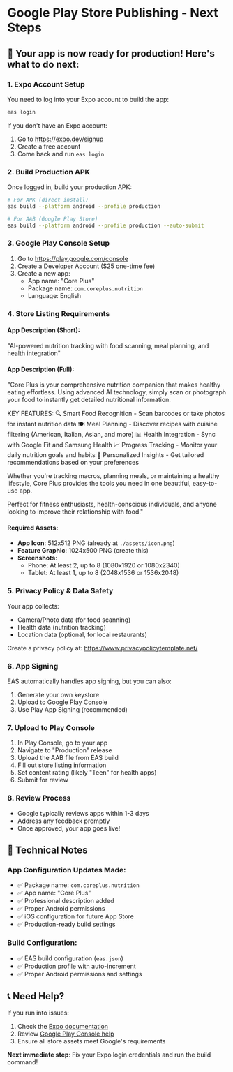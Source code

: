 # Google Play Store Publishing - Next Steps

## 🚀 Your app is now ready for production! Here's what to do next:

### 1. Expo Account Setup
You need to log into your Expo account to build the app:

```bash
eas login
```

If you don't have an Expo account:
1. Go to https://expo.dev/signup
2. Create a free account
3. Come back and run `eas login`

### 2. Build Production APK
Once logged in, build your production APK:

```bash
# For APK (direct install)
eas build --platform android --profile production

# For AAB (Google Play Store)
eas build --platform android --profile production --auto-submit
```

### 3. Google Play Console Setup
1. Go to https://play.google.com/console
2. Create a Developer Account ($25 one-time fee)
3. Create a new app:
   - App name: "Core Plus"
   - Package name: `com.coreplus.nutrition`
   - Language: English

### 4. Store Listing Requirements

#### App Description (Short):
"AI-powered nutrition tracking with food scanning, meal planning, and health integration"

#### App Description (Full):
"Core Plus is your comprehensive nutrition companion that makes healthy eating effortless. Using advanced AI technology, simply scan or photograph your food to instantly get detailed nutritional information.

KEY FEATURES:
🔍 Smart Food Recognition - Scan barcodes or take photos for instant nutrition data
🍽️ Meal Planning - Discover recipes with cuisine filtering (American, Italian, Asian, and more)
📊 Health Integration - Sync with Google Fit and Samsung Health
📈 Progress Tracking - Monitor your daily nutrition goals and habits
🎯 Personalized Insights - Get tailored recommendations based on your preferences

Whether you're tracking macros, planning meals, or maintaining a healthy lifestyle, Core Plus provides the tools you need in one beautiful, easy-to-use app.

Perfect for fitness enthusiasts, health-conscious individuals, and anyone looking to improve their relationship with food."

#### Required Assets:
- **App Icon**: 512x512 PNG (already at `./assets/icon.png`)
- **Feature Graphic**: 1024x500 PNG (create this)
- **Screenshots**: 
  - Phone: At least 2, up to 8 (1080x1920 or 1080x2340)
  - Tablet: At least 1, up to 8 (2048x1536 or 1536x2048)

### 5. Privacy Policy & Data Safety
Your app collects:
- Camera/Photo data (for food scanning)
- Health data (nutrition tracking)
- Location data (optional, for local restaurants)

Create a privacy policy at: https://www.privacypolicytemplate.net/

### 6. App Signing
EAS automatically handles app signing, but you can also:
1. Generate your own keystore
2. Upload to Google Play Console
3. Use Play App Signing (recommended)

### 7. Upload to Play Console
1. In Play Console, go to your app
2. Navigate to "Production" release
3. Upload the AAB file from EAS build
4. Fill out store listing information
5. Set content rating (likely "Teen" for health apps)
6. Submit for review

### 8. Review Process
- Google typically reviews apps within 1-3 days
- Address any feedback promptly
- Once approved, your app goes live!

## 🔧 Technical Notes

### App Configuration Updates Made:
- ✅ Package name: `com.coreplus.nutrition`
- ✅ App name: "Core Plus"
- ✅ Professional description added
- ✅ Proper Android permissions
- ✅ iOS configuration for future App Store
- ✅ Production-ready build settings

### Build Configuration:
- ✅ EAS build configuration (`eas.json`)
- ✅ Production profile with auto-increment
- ✅ Proper Android permissions and settings

## 📞 Need Help?

If you run into issues:
1. Check the [Expo documentation](https://docs.expo.dev/build/setup/)
2. Review [Google Play Console help](https://support.google.com/googleplay/android-developer/)
3. Ensure all store assets meet Google's requirements

**Next immediate step**: Fix your Expo login credentials and run the build command!
